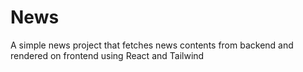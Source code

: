 # News
A simple news project that fetches news contents from backend and rendered on frontend using React and Tailwind
